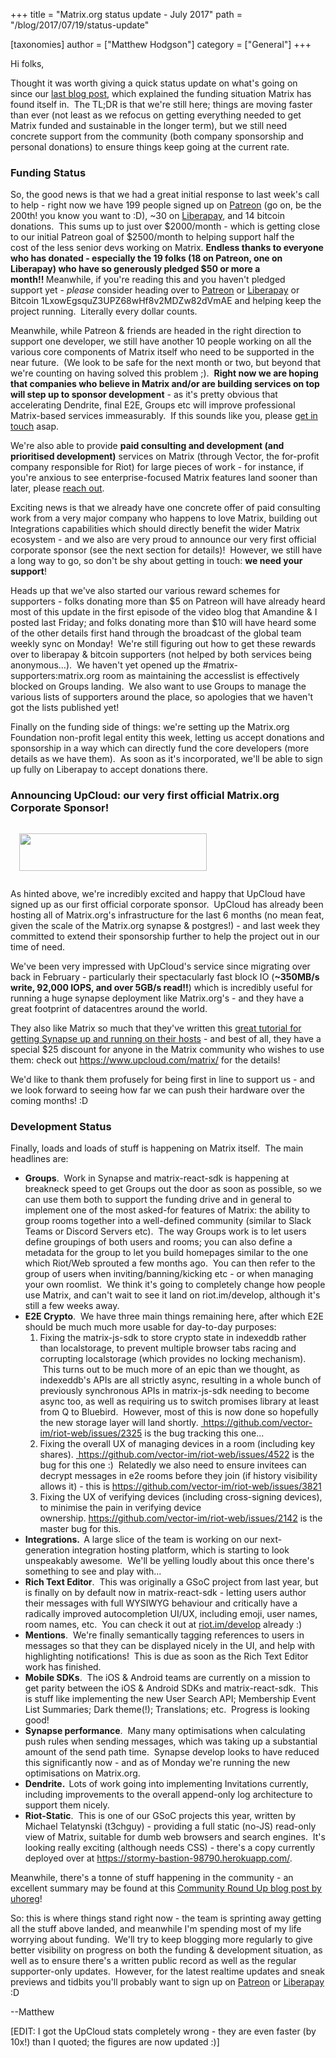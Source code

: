 +++
title = "Matrix.org status update - July 2017"
path = "/blog/2017/07/19/status-update"

[taxonomies]
author = ["Matthew Hodgson"]
category = ["General"]
+++

<p style="text-align: left;">Hi folks,</p>
Thought it was worth giving a quick status update on what's going on since our <a href="/blog/2017/07/07/a-call-to-arms-supporting-matrix/">last blog post</a>, which explained the funding situation Matrix has found itself in.  The TL;DR is that we're still here; things are moving faster than ever (not least as we refocus on getting everything needed to get Matrix funded and sustainable in the longer term), but we still need concrete support from the community (both company sponsorship and personal donations) to ensure things keep going at the current rate.

### Funding Status

So, the good news is that we had a great initial response to last week's call to help - right now we have 199 people signed up on <a href="https://patreon.com/matrixdotorg">Patreon</a> (go on, be the 200th! you know you want to :D), ~30 on <a href="https://liberapay.com/matrixdotorg/">Liberapay</a>, and 14 bitcoin donations.  This sums up to just over $2000/month - which is getting close to our initial Patreon goal of $2500/month to helping support half the cost of the less senior devs working on Matrix. <strong>Endless thanks to everyone who has donated - especially the 19 folks (18 on Patreon, one on Liberapay) who have so generously pledged $50 or more a month!! </strong>Meanwhile, if you're reading this and you haven't pledged support yet - *please* consider heading over to <a href="https://patreon.com/matrixdotorg">Patreon</a> or <a href="https://liberapay.com/matrixdotorg">Liberapay</a> or Bitcoin 1LxowEgsquZ3UPZ68wHf8v2MDZw82dVmAE and helping keep the project running.  Literally every dollar counts.

Meanwhile, while Patreon & friends are headed in the right direction to support one developer, we still have another 10 people working on all the various core components of Matrix itself who need to be supported in the near future.  (We look to be safe for the next month or two, but beyond that we're counting on having solved this problem ;).  <strong>Right now we are hoping that companies who believe in Matrix and/or are building services on top will step up to sponsor development</strong> - as it's pretty obvious that accelerating Dendrite, final E2E, Groups etc will improve professional Matrix-based services immeasurably.  If this sounds like you, please <a href="mailto:matthew@matrix.org">get in touch</a> asap.

We're also able to provide <strong>paid consulting and development (and prioritised development)</strong> services on Matrix (through Vector, the for-profit company responsible for Riot) for large pieces of work - for instance, if you're anxious to see enterprise-focused Matrix features land sooner than later, please <a href="mailto:matthew@matrix.org">reach out</a>.

Exciting news is that we already have one concrete offer of paid consulting work from a very major company who happens to love Matrix, building out Integrations capabilities which should directly benefit the wider Matrix ecosystem - and we also are very proud to announce our very first official corporate sponsor (see the next section for details)!  However, we still have a long way to go, so don't be shy about getting in touch: <strong>we need your support</strong>!

Heads up that we've also started our various reward schemes for supporters - folks donating more than $5 on Patreon will have already heard most of this update in the first episode of the video blog that Amandine & I posted last Friday; and folks donating more than $10 will have heard some of the other details first hand through the broadcast of the global team weekly sync on Monday!  We're still figuring out how to get these rewards over to liberapay & bitcoin supporters (not helped by both services being anonymous...).  We haven't yet opened up the #matrix-supporters:matrix.org room as maintaining the accesslist is effectively blocked on Groups landing.  We also want to use Groups to manage the various lists of supporters around the place, so apologies that we haven't got the lists published yet!

Finally on the funding side of things: we're setting up the Matrix.org Foundation non-profit legal entity this week, letting us accept donations and sponsorship in a way which can directly fund the core developers (more details as we have them).  As soon as it's incorporated, we'll be able to sign up fully on Liberapay to accept donations there.

### Announcing <strong>UpCloud</strong>: our very first official Matrix.org Corporate Sponsor!

<a href="https://www.upcloud.com/matrix"><img style="padding: 1em" src="/blog/wp-content/uploads/2017/07/upcloud-logo-horizontal-300x60.png" alt="" width="300" height="60" class="aligncenter size-medium wp-image-2631" /></a>

As hinted above, we're incredibly excited and happy that UpCloud have signed up as our first official corporate sponsor.  UpCloud has already been hosting all of Matrix.org's infrastructure for the last 6 months (no mean feat, given the scale of the Matrix.org synapse & postgres!) - and last week they committed to extend their sponsorship further to help the project out in our time of need.

We've been very impressed with UpCloud's service since migrating over back in February - particularly their spectacularly fast block IO (<b>~350MB/s write, 92,000 IOPS, and over 5GB/s read!!</b>) which is incredibly useful for running a huge synapse deployment like Matrix.org's - and they have a great footprint of datacentres around the world.

They also like Matrix so much that they've written this <a href="https://www.upcloud.com/support/install-matrix-synapse/">great tutorial for getting Synapse up and running on their hosts</a> - and best of all, they have a special $25 discount for anyone in the Matrix community who wishes to use them: check out <a href="https://www.upcloud.com/matrix/">https://www.upcloud.com/matrix/</a> for the details!

We'd like to thank them profusely for being first in line to support us - and we look forward to seeing how far we can push their hardware over the coming months! :D

### Development Status

Finally, loads and loads of stuff is happening on Matrix itself.  The main headlines are:
<ul>
 	<li><strong>Groups</strong>.  Work in Synapse and matrix-react-sdk is happening at breakneck speed to get Groups out the door as soon as possible, so we can use them both to support the funding drive and in general to implement one of the most asked-for features of Matrix: the ability to group rooms together into a well-defined community (similar to Slack Teams or Discord Servers etc).  The way Groups work is to let users define groupings of both users and rooms; you can also define a metadata for the group to let you build homepages similar to the one which Riot/Web sprouted a few months ago.  You can then refer to the group of users when inviting/banning/kicking etc - or when managing your own roomlist.  We think it's going to completely change how people use Matrix, and can't wait to see it land on riot.im/develop, although it's still a few weeks away.</li>
 	<li><strong>E2E Crypto</strong>.  We have three main things remaining here, after which E2E should be much much more usable for day-to-day purposes:
<ol>
 	<li>Fixing the matrix-js-sdk to store crypto state in indexeddb rather than localstorage, to prevent multiple browser tabs racing and corrupting localstorage (which provides no locking mechanism).  This turns out to be much more of an epic than we thought, as indexeddb's APIs are all strictly async, resulting in a whole bunch of previously synchronous APIs in matrix-js-sdk needing to become async too, as well as requiring us to switch promises library at least from Q to Bluebird.  However, most of this is now done so hopefully the new storage layer will land shortly. <a href="https://github.com/vector-im/riot-web/issues/2325"> https://github.com/vector-im/riot-web/issues/2325</a> is the bug tracking this one...</li>
 	<li>Fixing the overall UX of managing devices in a room (including key shares). <a href="https://github.com/vector-im/riot-web/issues/4522"> https://github.com/vector-im/riot-web/issues/4522</a> is the bug for this one :)  Relatedly we also need to ensure invitees can decrypt messages in e2e rooms before they join (if history visibility allows it) - this is <a href="https://github.com/vector-im/riot-web/issues/3821">https://github.com/vector-im/riot-web/issues/3821</a></li>
 	<li>Fixing the UX of verifying devices (including cross-signing devices), to minimise the pain in verifying device ownership. <a href="https://github.com/vector-im/riot-web/issues/2142">https://github.com/vector-im/riot-web/issues/2142</a> is the master bug for this.</li>
</ol>
</li>
 	<li><strong>Integrations.  </strong>A large slice of the team is working on our next-generation integration hosting platform, which is starting to look unspeakably awesome.  We'll be yelling loudly about this once there's something to see and play with...
<strong>
</strong></li>
 	<li><strong>Rich Text Editor</strong>.  This was originally a GSoC project from last year, but is finally on by default now in matrix-react-sdk - letting users author their messages with full WYSIWYG behaviour and critically have a radically improved autocompletion UI/UX, including emoji, user names, room names, etc.  You can check it out at <a href="https://riot.im/develop">riot.im/develop</a> already :)</li>
 	<li><strong>Mentions</strong>.  We're finally semantically tagging references to users in messages so that they can be displayed nicely in the UI, and help with highlighting notifications!  This is due as soon as the Rich Text Editor work has finished.</li>
 	<li><strong>Mobile SDKs</strong>.  The iOS & Android teams are currently on a mission to get parity between the iOS & Android SDKs and matrix-react-sdk.  This is stuff like implementing the new User Search API; Membership Event List Summaries; Dark theme(!); Translations; etc.  Progress is looking good!</li>
 	<li><strong>Synapse performance</strong>.  Many many optimisations when calculating push rules when sending messages, which was taking up a substantial amount of the send path time.  Synapse develop looks to have reduced this significantly now - and as of Monday we're running the new optimisations on Matrix.org.</li>
 	<li><strong>Dendrite.  </strong>Lots of work going into implementing Invitations currently, including improvements to the overall append-only log architecture to support them nicely.</li>
 	<li><strong>Riot-Static</strong>.  This is one of our GSoC projects this year, written by Michael Telatynski (t3chguy) - providing a full static (no-JS) read-only view of Matrix, suitable for dumb web browsers and search engines.  It's looking really exciting (although needs CSS) - there's a copy currently deployed over at <a href="https://stormy-bastion-98790.herokuapp.com/">https://stormy-bastion-98790.herokuapp.com/</a>.</li>
</ul>
Meanwhile, there's a tonne of stuff happening in the community - an excellent summary may be found at this <a href="https://www.uhoreg.ca/blog/20170714-0834">Community Round Up blog post by uhoreg</a>!

So: this is where things stand right now - the team is sprinting away getting all the stuff above landed, and meanwhile I'm spending most of my life worrying about funding.  We'll try to keep blogging more regularly to give better visibility on progress on both the funding & development situation, as well as to ensure there's a written public record as well as the regular supporter-only updates.  However, for the latest realtime updates and sneak previews and tidbits you'll probably want to sign up on <a href="https://patreon.com/matrixdotorg">Patreon</a> or <a href="https://liberapay.com/matrixdotorg">Liberapay</a> :D

--Matthew

[EDIT: I got the UpCloud stats completely wrong - they are even faster (by 10x!) than I quoted; the figures are now updated :)]
